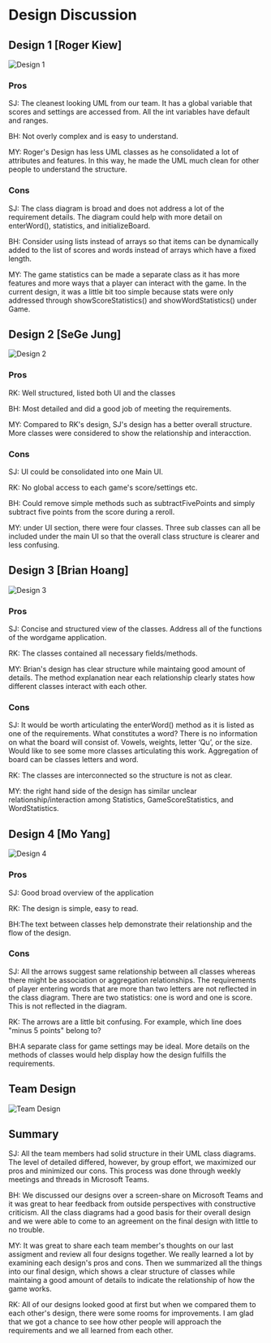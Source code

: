 # Design Discussion

## Design 1 [Roger Kiew]
![Design 1](../images/Design1.png)
### Pros
SJ: The cleanest looking UML from our team. It has a global variable that scores and settings are accessed from. All the int variables have default and ranges.

BH: Not overly complex and is easy to understand.

MY: Roger's Design has less UML classes as he consolidated a lot of attributes and features. In this way, he made the UML much clean for other people to understand the structure.

### Cons
SJ: The class diagram is broad and does not address a lot of the requirement details. The diagram could help with more detail on enterWord(), statistics, and initializeBoard. 

BH: Consider using lists instead of arrays so that items can be dynamically added to the list of scores and words instead of arrays which have a fixed length. 

MY: The game statistics can be made a separate class as it has more features and more ways that a player can interact with the game. In the current design, it was a little bit too simple because stats were only addressed through showScoreStatistics() and showWordStatistics() under Game.

## Design 2 [SeGe Jung]
![Design 2](../images/Design2.png)
### Pros
RK: Well structured, listed both UI and the classes

BH: Most detailed and did a good job of meeting the requirements. 

MY: Compared to RK's design, SJ's design has a better overall structure. More classes were considered to show the relationship and interacction.

### Cons
SJ: UI could be consolidated into one Main UI. 

RK: No global access to each game's score/settings etc.

BH: Could remove simple methods such as subtractFivePoints and simply subtract five points from the score during a reroll. 

MY: under UI section, there were four classes. Three sub classes can all be included under the main UI so that the overall class structure is clearer and less confusing.

## Design 3 [Brian Hoang]
![Design 3](../images/Design3.png) 
### Pros
SJ: Concise and structured view of the classes. Address all of the functions of the wordgame application.

RK: The classes contained all necessary fields/methods.

MY: Brian's design has clear structure while maintaing good amount of details. The method explanation near each relationship clearly states how different classes interact with each other.
  
### Cons
SJ: It would be worth articulating the enterWord() method as it is listed as one of the requirements. What constitutes a word? There is no information on what the board will consist of. Vowels, weights, letter ‘Qu’, or the size. Would like to see some more classes articulating this work. Aggregation of board can be classes letters and word.

RK: The classes are interconnected so the structure is not as clear.

MY: the right hand side of the design has similar unclear relationship/interaction among Statistics, GameScoreStatistics, and WordStatistics.

## Design 4 [Mo Yang]
![Design 4](../images/Design4.png) 
### Pros
SJ: Good broad overview of the application 

RK: The design is simple, easy to read.

BH:The text between classes help demonstrate their relationship and the flow of the design.

### Cons
SJ: All the arrows suggest same relationship between all classes whereas there might be association or aggregation relationships. 
The requirements of player entering words that are more than two letters are not reflected in the class diagram. 
There are two statistics: one is word and one is score. This is not reflected in the diagram.

RK: The arrows are a little bit confusing. For example, which line does "minus 5 points" belong to?

BH:A separate class for game settings may be ideal. More details on the methods of classes would help display how the design fulfills the requirements. 

## Team Design
![Team Design](../images/DesignTeam112.png) 

## Summary
SJ: All the team members had solid structure in their UML class diagrams. The level of detailed differed, however, by group effort, we maximized our pros and minimized our cons. 
This process was done through weekly meetings and threads in Microsoft Teams. 

BH: We discussed our designs over a screen-share on Microsoft Teams and it was great to hear feedback from outside perspectives with constructive criticism. All the class diagrams had a good basis for their overall design and we were able to come to an agreement on the final design with little to no trouble. 

MY: It was great to share each team member's thoughts on our last assigment and review all four designs together. We really learned a lot by examining each design's pros and cons. Then we summarized all the things into our final design, which shows a clear structure of classes while maintaing a good amount of details to indicate the relationship of how the game works.

RK: All of our designs looked good at first but when we compared them to each other's design, there were some rooms for improvements. I am glad that we got a chance to see how other people will approach the requirements and we all learned from each other.
